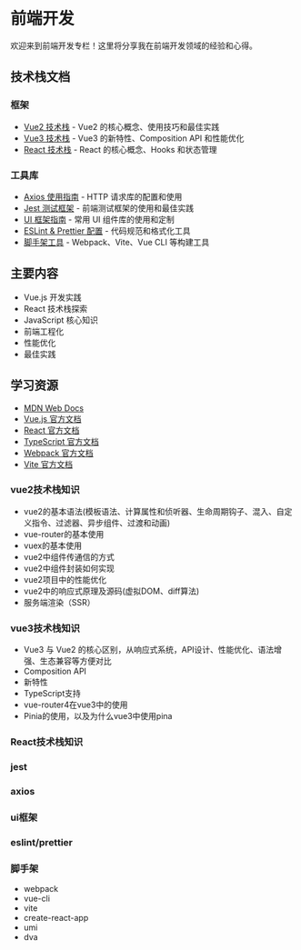 # 前端开发

欢迎来到前端开发专栏！这里将分享我在前端开发领域的经验和心得。

## 技术栈文档

### 框架
- [Vue2 技术栈](/frontend/vue2) - Vue2 的核心概念、使用技巧和最佳实践
- [Vue3 技术栈](/frontend/vue3) - Vue3 的新特性、Composition API 和性能优化
- [React 技术栈](/frontend/react) - React 的核心概念、Hooks 和状态管理

### 工具库
- [Axios 使用指南](/frontend/axios) - HTTP 请求库的配置和使用
- [Jest 测试框架](/frontend/jest) - 前端测试框架的使用和最佳实践
- [UI 框架指南](/frontend/ui-frameworks) - 常用 UI 组件库的使用和定制
- [ESLint & Prettier 配置](/frontend/eslint-prettier) - 代码规范和格式化工具
- [脚手架工具](/frontend/scaffolding) - Webpack、Vite、Vue CLI 等构建工具

## 主要内容

- Vue.js 开发实践
- React 技术栈探索
- JavaScript 核心知识
- 前端工程化
- 性能优化
- 最佳实践

## 学习资源

- [MDN Web Docs](https://developer.mozilla.org/)
- [Vue.js 官方文档](https://vuejs.org/)
- [React 官方文档](https://reactjs.org/)
- [TypeScript 官方文档](https://www.typescriptlang.org/)
- [Webpack 官方文档](https://webpack.js.org/)
- [Vite 官方文档](https://vitejs.dev/)

### vue2技术栈知识
  - vue2的基本语法(模板语法、计算属性和侦听器、生命周期钩子、混入、自定义指令、过滤器、异步组件、过渡和动画)
  - vue-router的基本使用
  - vuex的基本使用
  - vue2中组件传通信的方式
  - vue2中组件封装如何实现
  - vue2项目中的性能优化
  - vue2中的响应式原理及源码(虚拟DOM、diff算法)
  - 服务端渲染（SSR）
### vue3技术栈知识
  - Vue3 与 Vue2 的核心区别，从响应式系统，API设计、性能优化、语法增强、生态兼容等方便对比
  - Composition API
  - 新特性
  - TypeScript支持
  - vue-router4在vue3中的使用
  - Pinia的使用，以及为什么vue3中使用pina
### React技术栈知识
### jest
### axios
### ui框架
### eslint/prettier
### 脚手架
- webpack
- vue-cli
- vite
- create-react-app
- umi
- dva


